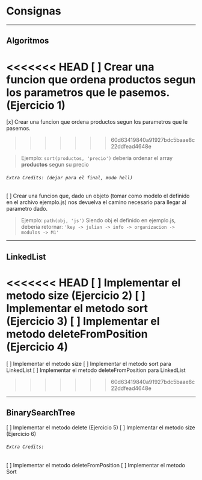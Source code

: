 # Consignas

---

## Algoritmos

<<<<<<< HEAD
[ ] Crear una funcion que ordena productos segun los parametros que le pasemos. (Ejercicio 1)
=======
[x] Crear una funcion que ordena productos segun los parametros que le pasemos.
>>>>>>> 60d63419840a91927bdc5baae8c22ddfead4648e

> Ejemplo: `sort(productos, 'precio')` deberia ordenar el array **productos** segun su precio

###### `Extra Credits: (dejar para el final, modo hell)`

[ ] Crear una funcion que, dado un objeto (tomar como modelo el definido en el archivo ejemplo.js) nos devuelva el camino necesario para llegar al parametro dado.

> Ejemplo: `path(obj, 'js')`
> Siendo obj el definido en ejemplo.js, deberia retornar:
> `'key -> julian -> info -> organizacion -> modulos -> M1'`

---

## LinkedList

<<<<<<< HEAD
[ ] Implementar el metodo size (Ejercicio 2)
[ ] Implementar el metodo sort (Ejercicio 3)
[ ] Implementar el metodo deleteFromPosition (Ejercicio 4)
=======
[ ] Implementar el metodo size
[ ] Implementar el metodo sort para LinkedList
[ ] Implementar el metodo deleteFromPosition para LinkedList
>>>>>>> 60d63419840a91927bdc5baae8c22ddfead4648e

---

## BinarySearchTree

[ ] Implementar el metodo delete (Ejercicio 5)
[ ] Implementar el metodo size (Ejercicio 6)

###### `Extra Credits:`

[ ] Implementar el metodo deleteFromPosition
[ ] Implementar el metodo Sort
